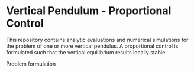# Vertical Pendulum - Proportional Control

This repository contains analytic evaluations and numerical simulations for the problem of one or more vertical pendulus. A proportional control is formulated such that the vertical equilibrium results locally stable.

Problem formulation 

